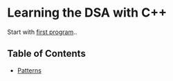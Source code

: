 # Learning the DSA with C++

Start with [first program](first_program.cpp)..

## Table of Contents

- [Patterns](./1_patterns/main.cpp)